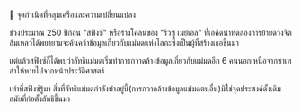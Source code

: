 📌 จุดกำเนิดที่คลุมเครือและความเปลี่ยนแปลง

ช่วงประมาณ 250 ปีก่อน "สฟิงซ์" หรือร่างโคลนของ "ริวซู เมย์เอล" ที่เอคิดน่าทดลองการย้ายดวงจิตล้มเหลวได้พยายามจะค้นคว้าข้อมูลเกี่ยวกับแม่มดแห่งโลภะซึ่งเป็นผู้ที่สร้างเธอขึ้นมา

แต่แล้วสฟิงซ์ก็ได้พบว่าลัทธิแม่มดเริ่มทำการกวาดล้างข้อมูลเกี่ยวกับแม่มดอีก 6 คนนอกเหนือจากซาเทล่าให้หายไปจากหน้าประวัติศาสตร์

เท่าที่สฟิงซ์รู้มา สิ่งที่ลัทธิแม่มดกำลังทำอยู่นี้(การกวาดล้างข้อมูลแม่มดตนอื่น)มิใช่จุดประสงค์ดั้งเดิมสมัยที่ก่อตั้งลัทธิขึ้นมา

